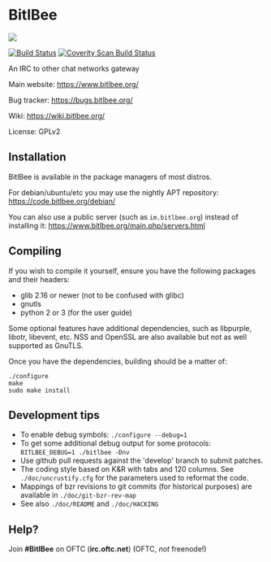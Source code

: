 # BitlBee

![](https://www.bitlbee.org/style/logo.png)

[![Build Status](https://travis-ci.org/bitlbee/bitlbee.svg)](https://travis-ci.org/bitlbee/bitlbee)
[![Coverity Scan Build Status](https://scan.coverity.com/projects/4028/badge.svg)](https://scan.coverity.com/projects/4028)

An IRC to other chat networks gateway

Main website: https://www.bitlbee.org/

Bug tracker: https://bugs.bitlbee.org/

Wiki: https://wiki.bitlbee.org/

License: GPLv2

## Installation

BitlBee is available in the package managers of most distros.

For debian/ubuntu/etc you may use the nightly APT repository: https://code.bitlbee.org/debian/

You can also use a public server (such as `im.bitlbee.org`) instead of installing it: https://www.bitlbee.org/main.php/servers.html

## Compiling

If you wish to compile it yourself, ensure you have the following packages and their headers:

* glib 2.16 or newer (not to be confused with glibc)
* gnutls
* python 2 or 3 (for the user guide)

Some optional features have additional dependencies, such as libpurple, libotr, libevent, etc.
NSS and OpenSSL are also available but not as well supported as GnuTLS.

Once you have the dependencies, building should be a matter of:

    ./configure
    make
    sudo make install

## Development tips

* To enable debug symbols: `./configure --debug=1`
* To get some additional debug output for some protocols: `BITLBEE_DEBUG=1 ./bitlbee -Dnv`
* Use github pull requests against the 'develop' branch to submit patches.
* The coding style based on K&R with tabs and 120 columns. See `./doc/uncrustify.cfg` for the parameters used to reformat the code.
* Mappings of bzr revisions to git commits (for historical purposes) are available in `./doc/git-bzr-rev-map`
* See also `./doc/README` and `./doc/HACKING`

## Help?

Join **#BitlBee** on OFTC (**irc.oftc.net**) (OFTC, *not* freenode!)
